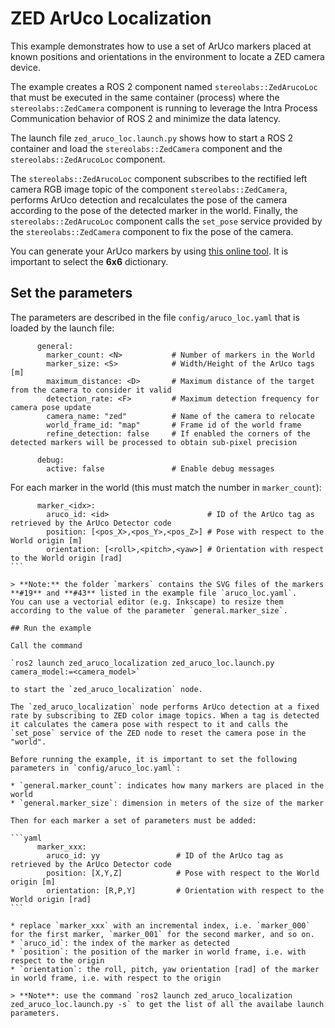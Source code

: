 # ZED ArUco Localization

This example demonstrates how to use a set of ArUco markers placed at known positions and orientations in the environment to locate a ZED camera device.

The example creates a ROS 2 component named `stereolabs::ZedArucoLoc` that must be executed in the same container (process) 
where the `stereolabs::ZedCamera` component is running to leverage the Intra Process Communication behavior of ROS 2 and minimize 
the data latency.

The launch file `zed_aruco_loc.launch.py` shows how to start a ROS 2 container and load the `stereolabs::ZedCamera` component and the `stereolabs::ZedArucoLoc` component.

The `stereolabs::ZedArucoLoc` component subscribes to the rectified left camera RGB image topic of the component `stereolabs::ZedCamera`, performs ArUco detection and recalculates the pose of the camera according to the pose of the detected marker in the world. Finally, the `stereolabs::ZedArucoLoc` component calls the `set_pose` service provided by the `stereolabs::ZedCamera` component to fix the pose of the camera.

You can generate your ArUco markers by using [this online tool](https://chev.me/arucogen/). It is important to select the **6x6** dictionary.

## Set the parameters

The parameters are described in the file `config/aruco_loc.yaml` that is loaded by the launch file:

```
      general:
        marker_count: <N>           # Number of markers in the World
        marker_size: <S>            # Width/Height of the ArUco tags [m]
        maximum_distance: <D>       # Maximum distance of the target from the camera to consider it valid
        detection_rate: <F>         # Maximum detection frequency for camera pose update
        camera_name: "zed"          # Name of the camera to relocate
        world_frame_id: "map"       # Frame id of the world frame
        refine_detection: false     # If enabled the corners of the detected markers will be processed to obtain sub-pixel precision

      debug:
        active: false               # Enable debug messages
```

For each marker in the world (this must match the number in `marker_count`):

``````
      marker_<idx>:
        aruco_id: <id>                      # ID of the ArUco tag as retrieved by the ArUco Detector code
        position: [<pos_X>,<pos_Y>,<pos_Z>] # Pose with respect to the World origin [m]
        orientation: [<roll>,<pitch>,<yaw>] # Orientation with respect to the World origin [rad]
```

> **Note:** the folder `markers` contains the SVG files of the markers **#19** and **#43** listed in the example file `aruco_loc.yaml`. 
You can use a vectorial editor (e.g. Inkscape) to resize them according to the value of the parameter `general.marker_size`.

## Run the example

Call the command 

`ros2 launch zed_aruco_localization zed_aruco_loc.launch.py camera_model:=<camera_model>` 

to start the `zed_aruco_localization` node.

The `zed_aruco_localization` node performs ArUco detection at a fixed rate by subscribing to ZED color image topics. When a tag is detected it calculates the camera pose with respect to it and calls the `set_pose` service of the ZED node to reset the camera pose in the "world".

Before running the example, it is important to set the following parameters in `config/aruco_loc.yaml`:

* `general.marker_count`: indicates how many markers are placed in the world
* `general.marker_size`: dimension in meters of the size of the marker

Then for each marker a set of parameters must be added:

```yaml
      marker_xxx:
        aruco_id: yy                 # ID of the ArUco tag as retrieved by the ArUco Detector code
        position: [X,Y,Z]            # Pose with respect to the World origin [m]
        orientation: [R,P,Y]         # Orientation with respect to the World origin [rad]
```

* replace `marker_xxx` with an incremental index, i.e. `marker_000` for the first marker, `marker_001` for the second marker, and so on.
* `aruco_id`: the index of the marker as detected
* `position`: the position of the marker in world frame, i.e. with respect to the origin
* `orientation`: the roll, pitch, yaw orientation [rad] of the marker in world frame, i.e. with respect to the origin

> **Note**: use the command `ros2 launch zed_aruco_localization zed_aruco_loc.launch.py -s` to get the list of all the availabe launch  parameters.






